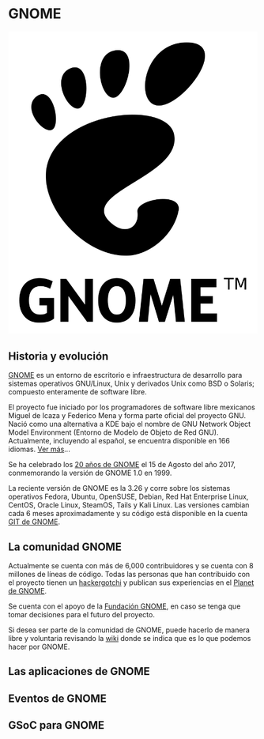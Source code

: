 # GNOME
<p align="center">
<img src="https://github.com/jinca/GNU_Linux/blob/master/Images/Gnomelogo.svg">
</p>


## Historia y evolución

[GNOME](https://www.gnome.org/) es un entorno de escritorio e infraestructura de desarrollo para sistemas operativos GNU/Linux, Unix y derivados Unix como BSD o Solaris; compuesto enteramente de software libre.

El proyecto fue iniciado por los programadores de software libre mexicanos Miguel de Icaza y Federico Mena y forma parte oficial del proyecto GNU. Nació como una alternativa a KDE bajo el nombre de GNU Network Object Model Environment (Entorno de Modelo de Objeto de Red GNU). Actualmente, incluyendo al español, se encuentra disponible en 166 idiomas. [Ver más](https://es.wikipedia.org/wiki/GNOME)...

Se ha celebrado los [20 años de GNOME](https://www.gnome.org/news/2017/08/twenty-years-strong/) el 15 de Agosto del año 2017, conmemorando la versión de GNOME 1.0 en 1999. 

La reciente versión de GNOME es la 3.26 y corre sobre los sistemas operativos Fedora, Ubuntu, OpenSUSE, Debian, Red Hat Enterprise Linux, CentOS, Oracle Linux, SteamOS, Tails y Kali Linux. Las versiones cambian cada 6 meses aproximadamente y su código está disponible en la cuenta [GIT de GNOME](https://git.gnome.org//browse/).

## La comunidad GNOME

Actualmente se cuenta con más de 6,000 contribuidores y se cuenta con 8 millones de líneas de código. Todas las personas que han contribuido con el proyecto tienen un [hackergotchi](http://planet.gnome.org/heads/) y publican sus experiencias en el [Planet de GNOME](http://planet.gnome.org/).

Se cuenta con el apoyo de la [Fundación GNOME](https://www.gnome.org/foundation/), en caso se tenga que tomar decisiones para el futuro del proyecto.

Si desea ser parte de la comunidad de GNOME, puede hacerlo de manera libre y voluntaria revisando la [wiki](https://wiki.gnome.org/Community) donde se indica que es lo que podemos hacer por GNOME.

## Las aplicaciones de GNOME


## Eventos de GNOME


## GSoC para GNOME






